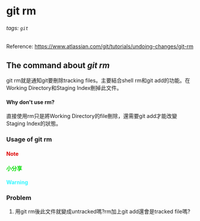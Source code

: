 # git rm

###### tags: `git`
Reference: https://www.atlassian.com/git/tutorials/undoing-changes/git-rm
## The command about *git rm*
git rm就是通知git要刪除tracking files。主要結合shell rm和git add的功能。在Working Directory和Staging Index刪掉此文件。
#### Why don't use rm?
直接使用rm只是將Working Directory的file刪除，還需要git add才能改變Staging Index的狀態。
### Usage of git rm
#### <font color="#dd0000">Note</font><br />
#### <font color="#00dd00">小分享</font><br /> 
#### <font color="#33F6FF">Warning</font>

### Problem
1. 用git rm後此文件就變成untracked嗎?rm加上git add還會是tracked file嗎?